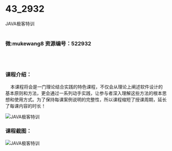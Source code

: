 # 43_2932
JAVA极客特训
<br/></br>
<h3>微:mukewang8 资源编号：522932</h3>
<br/></br>
<h3>课程介绍：</h3>
<div align="left">&nbsp; &nbsp; 本课程将会是一门理论结合实践的特色课程，不仅会从理论上阐述软件设计的基本原则和方法，更会通过一系列动手实践，让参与者深入理解这些方法的根本思想和使用方式。为了保持每课案例说明的完整性，所以课程缩短了授课周期，延长了每课内容的时长！</div>
<p><img src="https://www.ko996.com/wp-content/uploads/img/2018/07/2-300x190.png" alt="JAVA极客特训"></p>
<h3>课程截图：</h3>
<p><img src="https://www.ko996.com/wp-content/uploads/img/2018/07/1-1.png" alt="JAVA极客特训"></p>
